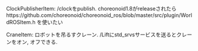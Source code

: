 ClockPublisherItem: /clockをpublish. choreonoid1.8がreleaseされたらhttps://github.com/choreonoid/choreonoid_ros/blob/master/src/plugin/WorldROSItem.h を使いたい

CraneItem: ロボットを吊るすクレーン. <name>/Liftにstd_srvsサービスを送るとクレーンをオン, オフできる.